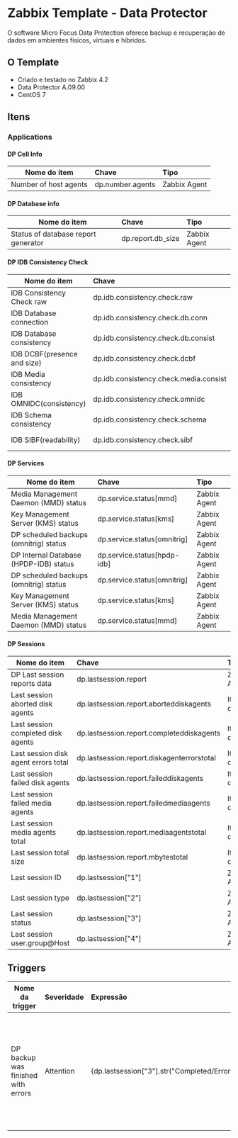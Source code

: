 # Zabbix Template - Data Protector
O software Micro Focus Data Protection oferece backup e recuperação de dados em ambientes físicos, virtuais e híbridos.

## O Template
- Criado e testado no Zabbix 4.2
- Data Protector A.09.00
- CentOS 7

## Itens
### Applications
#### DP Cell Info
| Nome do item        | Chave           | Tipo  | 
| ------------------- |:---------------|:-------|
| Number of host agents  | dp.number.agents	  | Zabbix Agent  | DP Cell Info |


#### DP Database info
| Nome do item        | Chave           | Tipo  | 
| ------------------- |:---------------|:-------|
| Status of database report generator      | dp.report.db_size | Zabbix Agent |


#### DP IDB Consistency Check
| Nome do item        | Chave           | Tipo  | 
| ------------------- |:---------------|:-------|
| IDB Consistency Check raw | dp.idb.consistency.check.raw	| Agente Zabbix | 
| IDB Database connection | dp.idb.consistency.check.db.conn | Item dependente | 
| IDB Database consistency | dp.idb.consistency.check.db.consist | Item dependente  |
| IDB DCBF(presence and size) | dp.idb.consistency.check.dcbf  | Item dependente  | 
| IDB Media consistency | dp.idb.consistency.check.media.consist  |  Item dependente |
| IDB OMNIDC(consistency) | dp.idb.consistency.check.omnidc  | Item dependente |
| IDB Schema consistency | dp.idb.consistency.check.schema | Item dependente |
| IDB SIBF(readability) |  	dp.idb.consistency.check.sibf | Item dependente |


#### DP Services
| Nome do item        | Chave           | Tipo |
| ------------------- |:---------------|:------|
| Media Management Daemon (MMD) status |  dp.service.status[mmd] | Zabbix Agent |
| Key Management Server (KMS) status |  dp.service.status[kms] | Zabbix Agent |
| DP scheduled backups (omnitrig) status | dp.service.status[omnitrig] | Zabbix Agent |
| DP Internal Database (HPDP-IDB) status | dp.service.status[hpdp-idb] | Zabbix Agent |
|	DP scheduled backups (omnitrig) status | dp.service.status[omnitrig] | Zabbix Agent |
| Key Management Server (KMS) status | dp.service.status[kms]	| Zabbix Agent |
| Media Management Daemon (MMD) status | dp.service.status[mmd]	| Zabbix Agent |

#### DP Sessions
| Nome do item        | Chave           | Tipo |
| ------------------- |:---------------|:------|
|	DP Last session reports data |dp.lastsession.report | Zabbix Agent |
| Last session aborted disk agents | dp.lastsession.report.aborteddiskagents |Item dependente	|
| Last session completed disk agents | dp.lastsession.report.completeddiskagents |Item dependente	|
| Last session disk agent errors total | 	dp.lastsession.report.diskagenterrorstotal |Item dependente	|
| Last session failed disk agents | dp.lastsession.report.faileddiskagents |Item dependente	|
| Last session failed media agents | dp.lastsession.report.failedmediaagents |Item dependente	|
| Last session media agents total | dp.lastsession.report.mediaagentstotal |Item dependente	|
| Last session total size | dp.lastsession.report.mbytestotal |Item dependente	|
| Last session ID | dp.lastsession["1"]	 | Zabbix Agent |
| Last session type | dp.lastsession["2"]	 | Zabbix Agent |
| Last session status | dp.lastsession["3"]	 | Zabbix Agent |
| Last session user.group@Host | dp.lastsession["4"]	 | Zabbix Agent |

## Triggers
| Nome da trigger      | Severidade  | Expressão           |  Descrição |
| -------------------- |:------------|:--------------------|:-----|
| DP backup was finished with errors| Attention | {dp.lastsession["3"].str("Completed/Errors")}=1 |  Quando uma sessão de backup é executada e ocorre alguma falha em pelo menos um agente (host) de backup. |

